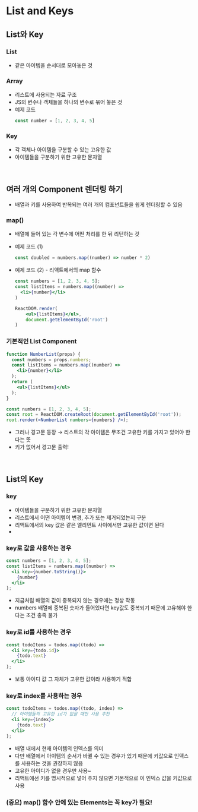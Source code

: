 # List and Keys

## List와 Key

### List

- 같은 아이템을 순서대로 모아놓은 것

### Array

- 리스트에 사용되는 자료 구조
- JS의 변수나 객체들을 하나의 변수로 묶어 놓은 것
- 예제 코드
    ```jsx
    const number = [1, 2, 3, 4, 5]
    ```
    

### Key

- 각 객체나 아이템을 구분할 수 있는 고유한 값
- 아이템들을 구분하기 위한 고유한 문자열

<br>

## 여러 개의 Component 렌더링 하기

- 배열과 키를 사용하여 반복되는 여러 개의 컴포넌트들을 쉽게 렌더링할 수 있음

### map()

- 배열에 들어 있는 각 변수에 어떤 처리를 한 뒤 리턴하는 것
- 예제 코드 (1)
    ```jsx
    const doubled = numbers.map((number) => number * 2)
    ```
    
- 예제 코드 (2) - 리액트에서의 map 함수
    ```jsx
    const numbers = [1, 2, 3, 4, 5];
    const listItems = numbers.map((number) =>
      <li>{number}</li>
    )
    
    ReactDOM.render(
        <ul>{listItems}</ul>,
        document.getElementById('root')
    )
    ```
    

### 기본적인 List Component
```jsx
function NumberList(props) {
  const numbers = props.numbers;
  const listItems = numbers.map((number) =>
    <li>{number}</li>
  );
  return (
    <ul>{listItems}</ul>
  );
}

const numbers = [1, 2, 3, 4, 5];
const root = ReactDOM.createRoot(document.getElementById('root'));
root.render(<NumberList numbers={numbers} />);
```
- 그러나 경고문 등장 → 리스트의 각 아이템은 무조건 고유한 키를 가지고 있어야 한다는 뜻
- 키가 없어서 경고문 출력!

<br>

## List의 Key

### key

- 아이템들을 구분하기 위한 고유한 문자열
- 리스트에서 어떤 아이템이 변경, 추가 또는 제거되었는지 구분
- 리액트에서의 key 값은 같은 엘리먼트 사이에서만 고유한 값이면 된다
- 

### key로 값을 사용하는 경우
```jsx
const numbers = [1, 2, 3, 4, 5];
const listItems = numbers.map((number) =>
  <li key={number.toString()}>
    {number}
  </li>
);
```
- 지금처럼 배열의 값이 중복되지 않는 경우에는 정상 작동
- numbers 배열에 중복된 숫자가 들어있다면 key값도 중복되기 때문에 고유해야 한다는 조건 충족 불가

### key로 id를 사용하는 경우
```jsx
const todoItems = todos.map((todo) =>
  <li key={todo.id}>
    {todo.text}
  </li>
);
```
- 보통 아이디 값 그 자체가 고유한 값이라 사용하기 적합

### key로 index를 사용하는 경우
```jsx
const todoItems = todos.map((todo, index) =>
  // 아이템들의 고유한 id가 없을 때만 사용 추천
  <li key={index}>
    {todo.text}
  </li>
);
```

- 배열 내에서 현재 아이템의 인덱스를 의미
- 다만 배열에서 아이템의 순서가 바뀔 수 있는 경우가 있기 때문에 키값으로 인덱스를 사용하는 것을 권장하지 않음
- 고유한 아이디가 없을 경우만 사용~
- 리액트에선 키를 명시적으로 넣어 주지 않으면 기본적으로 이 인덱스 값을 키값으로 사용

### (중요) map() 함수 안에 있는 Elements는 꼭 key가 필요!